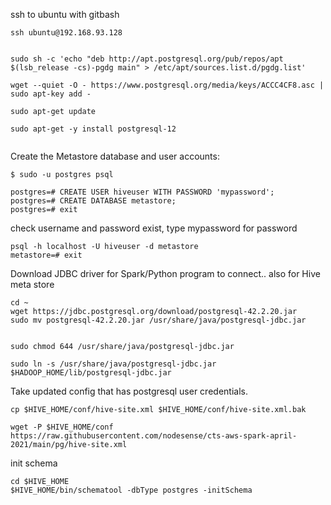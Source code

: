 ssh to ubuntu with gitbash

```
ssh ubuntu@192.168.93.128
```


```

sudo sh -c 'echo "deb http://apt.postgresql.org/pub/repos/apt $(lsb_release -cs)-pgdg main" > /etc/apt/sources.list.d/pgdg.list'

wget --quiet -O - https://www.postgresql.org/media/keys/ACCC4CF8.asc | sudo apt-key add -

sudo apt-get update

sudo apt-get -y install postgresql-12


```

Create the Metastore database and user accounts:

```
$ sudo -u postgres psql

postgres=# CREATE USER hiveuser WITH PASSWORD 'mypassword';
postgres=# CREATE DATABASE metastore;
postgres=# exit

```

check username and password exist, type mypassword for password

```
psql -h localhost -U hiveuser -d metastore
metastore=# exit
```


Download JDBC driver for Spark/Python program to connect.. also for Hive meta store

```
cd ~
wget https://jdbc.postgresql.org/download/postgresql-42.2.20.jar
sudo mv postgresql-42.2.20.jar /usr/share/java/postgresql-jdbc.jar


sudo chmod 644 /usr/share/java/postgresql-jdbc.jar

sudo ln -s /usr/share/java/postgresql-jdbc.jar $HADOOP_HOME/lib/postgresql-jdbc.jar
```

Take updated config that has postgresql user credentials.

```
cp $HIVE_HOME/conf/hive-site.xml $HIVE_HOME/conf/hive-site.xml.bak

wget -P $HIVE_HOME/conf https://raw.githubusercontent.com/nodesense/cts-aws-spark-april-2021/main/pg/hive-site.xml

```

init schema

```
cd $HIVE_HOME
$HIVE_HOME/bin/schematool -dbType postgres -initSchema
```
